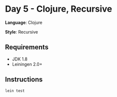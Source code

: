 # Day 5 - Clojure, Recursive

**Language**: Clojure

**Style**: Recursive

## Requirements
* JDK 1.8
* Leiningen 2.0+

## Instructions
```
lein test
```
